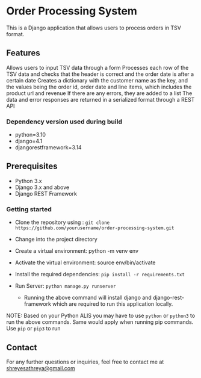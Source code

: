 # Order Processing System

This is a Django application that allows users to process orders in TSV format.

## Features

Allows users to input TSV data through a form
Processes each row of the TSV data and checks that the header is correct and the order date is after a certain date
Creates a dictionary with the customer name as the key, and the values being the order id, order date and line items, which includes the product url and revenue
If there are any errors, they are added to a list
The data and error responses are returned in a serialized format through a REST API

### Dependency version used during build
- python=3.10
- django=4.1
- djangorestframework=3.14
## Prerequisites

- Python 3.x
- Django 3.x and above
- Django REST Framework

### Getting started

- Clone the repository using :
  `git clone https://github.com/yourusername/order-processing-system.git`

- Change into the project directory
- Create a virtual environment: python -m venv env
- Activate the virtual environment: source env/bin/activate
- Install the required dependencies: `pip install -r requirements.txt`
- Run Server: `python manage.py runserver`
  - Running the above command will install django and django-rest-framework which are required to run this application locally.

NOTE: Based on your Python ALIS you may have to use `python` or `python3` to run the above commands. Same would apply when running pip commands. Use `pip` or `pip3` to run

## Contact
For any further questions or inquiries, feel free to contact me at shreyesathreya@gmail.com